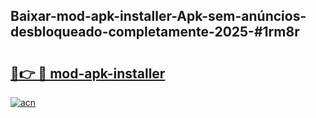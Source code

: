## Baixar-mod-apk-installer-Apk-sem-anúncios-desbloqueado-completamente-2025-#1rm8r

# <h2><a href="https://ainizakaria.my?title=mod-apk-installer&ref=20M">🔗👉 🔴 mod-apk-installer</a></h2>

[![acn](https://github.com/user-attachments/assets/0f9c940e-d8b0-45ae-aac7-cd30a18b3e1c)](https://ainizakaria.my?title=mod-apk-installer&ref=20M)

